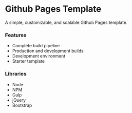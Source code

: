 # Github Pages Template
A simple, customizable, and scalable Github Pages template.

### Features

- Complete build pipeline
- Production and development builds
- Development environment
- Starter template

### Libraries

- Node
- NPM
- Gulp
- jQuery
- Bootstrap
